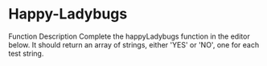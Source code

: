 # Happy-Ladybugs
Function Description  Complete the happyLadybugs function in the editor below. It should return an array of strings, either 'YES' or 'NO', one for each test string.
